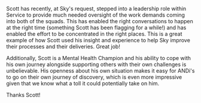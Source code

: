 Scott has recently, at Sky's request, stepped into a leadership role within Service to provide much needed oversight of the work demands coming into both of the squads. This has enabled the right conversations to happen at the right time (something Scott has been flagging for a while!) and has enabled the effort to be concentrated in the right places. This is a great example of how Scott used his insight and experience to help Sky improve their processes and their deliveries. Great job!

Additionally, Scott is a Mental Health Champion and his ability to cope with his own journey alongside supporting others with their own challenges is unbelievable. His openness about his own situation makes it easy for ANDi's to go on their own journey of discovery, which is even more impressive given that we know what a toll it could potentially take on him.

Thanks Scott!